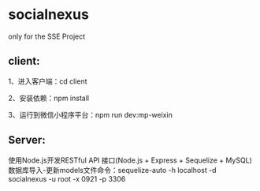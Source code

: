# socialnexus
only for the SSE Project

## client:

1、进入客户端：cd client

2、安装依赖：npm install

3、运行到微信小程序平台：npm run dev:mp-weixin

## Server:
使用Node.js开发RESTfuI API 接口(Node.js + Express + Sequelize + MySQL)
数据库导入-更新models文件命令：sequelize-auto -h localhost -d socialnexus -u root -x 0921  -p 3306